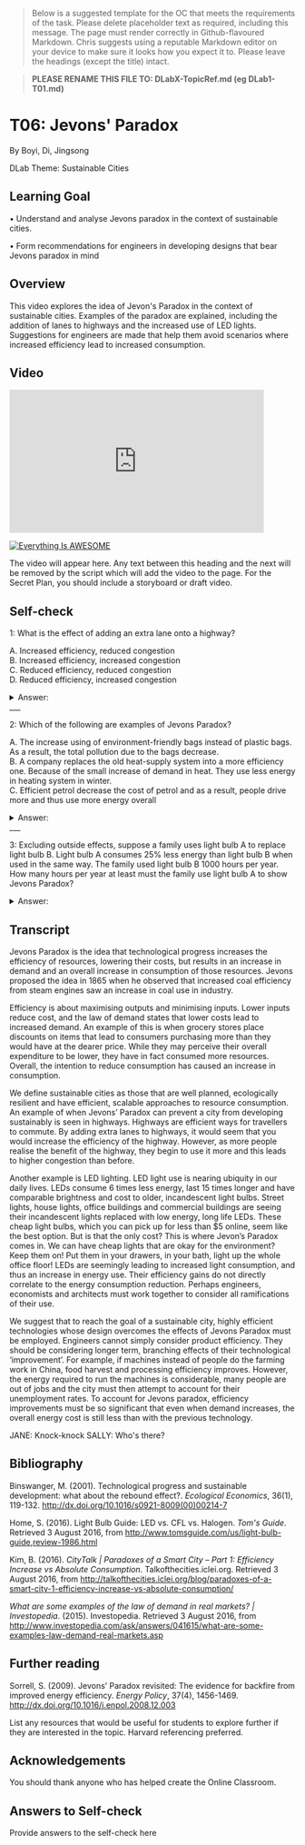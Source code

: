 > Below is a suggested template for the OC that meets the requirements of the task. Please delete placeholder text as required, including this message. The page must render correctly in Github-flavoured Markdown. Chris suggests using a reputable Markdown editor on your device to make sure it looks how you expect it to. Please leave the headings (except the title) intact.

>**PLEASE RENAME THIS FILE TO: DLabX-TopicRef.md (eg DLab1-T01.md)**

# T06: Jevons' Paradox
By Boyi, Di, Jingsong

DLab Theme: Sustainable Cities

## Learning Goal
•	Understand and analyse Jevons paradox in the context of sustainable cities. 

•	Form recommendations for engineers in developing designs that bear Jevons paradox in mind

## Overview
This video explores the idea of Jevon's Paradox in the context of sustainable cities. Examples of the paradox are explained, including the addition of lanes to highways and the increased use of LED lights. Suggestions for engineers are made that help them avoid scenarios where increased efficiency lead to increased consumption. 

## Video
<iframe width="448" height="252" src="https://www.youtube.com/embed/TsbnIE4v8ps" frameborder="0" allowfullscreen></iframe>

[![Everything Is AWESOME](http://img.youtube.com/vi/StTqXEQ2l-Y/0.jpg)](https://www.youtube.com/watch?v=StTqXEQ2l-Y "Everything Is AWESOME")

The video will appear here. Any text between this heading and the next will be removed by the script which will add the video to the page. For the Secret Plan, you should include a storyboard or draft video.

## Self-check
1: What is the effect of adding an extra lane onto a highway? 
	  
A. Increased efficiency, reduced congestion  
B. Increased efficiency, increased congestion  
C. Reduced efficiency, reduced congestion  
D. Reduced efficiency, increased congestion
<details>
	<summary>Answer:
	</summary>
	B
</details>
___

2: Which of the following are examples of Jevons Paradox?
	
A. The increase using of environment-friendly bags instead of plastic bags. As a result, the total pollution due to the bags decrease.  
B. A company replaces the old heat-supply system into a more efficiency one. Because of the small increase of demand in heat. They use less energy in heating system in winter.  
C.  Efficient petrol decrease the cost of petrol and as a result, people drive more and thus use more energy overall 
<details>
	<summary>Answer:      
	</summary>
	C
</details>
___

3: Excluding outside effects, suppose a family uses light bulb A to replace light bulb B. Light bulb A consumes 25% less energy than light bulb B when used in the same way. The family used light bulb B 1000 hours per year. How many hours per year at least must the family use light bulb A to show Jevons Paradox? 
<details>
	<summary> Answer:       
	</summary>
About 1334 hours(1000/0.75)
</details>


## Transcript
Jevons Paradox is the idea that technological progress increases the efficiency of resources, lowering their costs, but results in an increase in demand and an overall increase in consumption of those resources. Jevons proposed the idea in 1865 when he observed that increased coal efficiency from steam engines saw an increase in coal use in industry.

Efficiency is about maximising outputs and minimising inputs. Lower inputs reduce cost, and the law of demand states that lower costs lead to increased demand. An example of this is when grocery stores place discounts on items that lead to consumers purchasing more than they would have at the dearer price. While they may perceive their overall expenditure to be lower, they have in fact consumed more resources. Overall, the intention to reduce consumption has caused an increase in consumption. 

We define sustainable cities as those that are well planned, ecologically resilient and have efficient, scalable approaches to resource consumption. An example of when Jevons’ Paradox can prevent a city from developing sustainably is seen in highways. Highways are efficient ways for travellers to commute. By adding extra lanes to highways, it would seem that you would increase the efficiency of the highway. However, as more people realise the benefit of the highway, they begin to use it more and this leads to higher congestion than before. 

Another example is LED lighting. LED light use is nearing ubiquity in our daily lives.  LEDs consume 6 times less energy, last 15 times longer and have comparable brightness and cost to older, incandescent light bulbs. Street lights, house lights, office buildings and commercial buildings are seeing their incandescent lights replaced with low energy, long life LEDs. These cheap light bulbs, which you can pick up for less than $5 online, seem like the best option. But is that the only cost? This is where Jevon’s Paradox comes in. We can have cheap lights that are okay for the environment? Keep them on! Put them in your drawers, in your bath, light up the whole office floor! LEDs are seemingly leading to increased light consumption, and thus an increase in energy use. Their efficiency gains do not directly correlate to the energy consumption reduction. Perhaps engineers, economists and architects must work together to consider all ramifications of their use.  
 
We suggest that to reach the goal of a sustainable city, highly efficient technologies whose design overcomes the effects of Jevons Paradox must be employed. Engineers cannot simply consider product efficiency. They should be considering longer term, branching effects of their technological ‘improvement’. For example, if machines instead of people do the farming work in China, food harvest and processing efficiency improves. However, the energy required to run the machines is considerable, many people are out of jobs and the city must then attempt to account for their unemployment rates. 
To account for Jevons paradox, efficiency improvements must be so significant that even when demand increases, the overall energy cost is still less than with the previous technology.  

JANE: Knock-knock
SALLY: Who's there?

## Bibliography
Binswanger, M. (2001). Technological progress and sustainable development: what about the rebound effect?. *Ecological Economics*, 36(1), 119-132. <http://dx.doi.org/10.1016/s0921-8009(00)00214-7>

Home, S. (2016). Light Bulb Guide: LED vs. CFL vs. Halogen. *Tom's Guide*. Retrieved 3 August 2016, from <http://www.tomsguide.com/us/light-bulb-guide,review-1986.html>

Kim, B. (2016). *CityTalk | Paradoxes of a Smart City – Part 1: Efficiency Increase vs Absolute Consumption*. Talkofthecities.iclei.org. Retrieved 3 August 2016, from <http://talkofthecities.iclei.org/blog/paradoxes-of-a-smart-city-1-efficiency-increase-vs-absolute-consumption/>

*What are some examples of the law of demand in real markets? | Investopedia*. (2015). Investopedia. Retrieved 3 August 2016, from <http://www.investopedia.com/ask/answers/041615/what-are-some-examples-law-demand-real-markets.asp>

## Further reading
Sorrell, S. (2009). Jevons’ Paradox revisited: The evidence for backfire from improved energy efficiency. *Energy Policy*, 37(4), 1456-1469. <http://dx.doi.org/10.1016/j.enpol.2008.12.003>

List any resources that would be useful for students to explore further if they are interested in the topic. Harvard referencing preferred.

## Acknowledgements
You should thank anyone who has helped create the Online Classroom.

## Answers to Self-check
Provide answers to the self-check here


